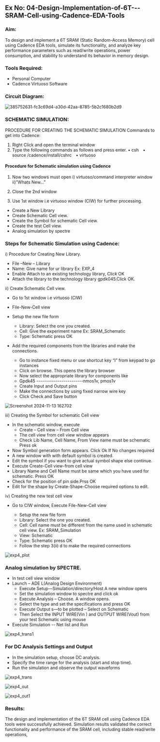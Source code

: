 ## Ex No: 04-Design-Implementation-of-6T---SRAM-Cell-using-Cadence-EDA-Tools 

### Aim:
To design and implement a 6T SRAM (Static Random-Access Memory) cell using Cadence EDA tools, simulate its functionality, and analyze key performance parameters such as read/write operations, power consumption, and stability to understand its behavior in memory design.

### Tools Required:
- Personal Computer
- Cadence Virtuoso Software
  
### Circuit Diagram:

![385752631-fc3c69d4-a30d-42aa-8785-5b2c1680b2d9](https://github.com/user-attachments/assets/bcc5f682-d1f5-4e4a-b3cf-c7afd93e9c20)


### SCHEMATIC SIMULATION:
PROCEDURE FOR CREATING THE SCHEMATIC SIMULATION
Commands to get into Cadence:

1.	Right Click and open the terminal window
2.	Type the following commands as follows and press enter.
  • csh&emsp;• source /cadence/install/cshrc&emsp;• virtuoso

#### Procedure for Schematic simulation using Cadence
  
  1.	Now two windows must open
        i) virtuoso/command interpreter window
        ii)”Whats New…”
    	
  2.	Close the 2nd window
  3.	Use 1st window i.e virtuoso window (CIW) for further processing.
     
- Create a New Library
- Create Schematic Cell view.
- Create the Symbol for schematic Cell view.
- Create the test Cell view.
- Analog simulation by spectre

### Steps for Schematic Simulation using Cadence:

i)	Procedure for Creating New Library.
- File –New – Library
- Name: Give name for ur library Ex: EXP_4
- Enable Attach to an existing technology library, Click OK
- Attach the library to the technology library gpdk045.Click OK.
  
ii)	Create Schematic Cell view.
-	Go to 1st window i.e virtuoso (CIW)
-	File-New-Cell view
-	Setup the new file form
      +	Library: Select the one you created.
      +	Cell: Give the experiment name Ex: SRAM_Schematic
      +	Type: Schematic press OK

        
-	Add the required components from the libraries and make the connections.
      +	Go to instance fixed menu or use shortcut key “I” from keypad to go instances
      +	Click on browse. This opens the library browser
      +	Now select the appropriate library for components like 
      +	Gpdk45 ------------------------nmos1v, pmos1v
      +	Create Input and Output pins
      +	Make the connections by using fixed narrow wire key
      +	Click Check and Save button

![Screenshot 2024-11-13 162702](https://github.com/user-attachments/assets/e0db6a62-c8d8-47a6-b618-e393c6c344fc)

 iii)	Creating the Symbol for schematic Cell view

-    In the schematic window, execute 
      +	Create – Cell view – From Cell view
      +	The cell view from cell view window appears
      +	Check Lib Name, Cell Name, From View name must be schematic Press ok        
- Now Symbol generation form appears. Click Ok If No changes required
- A new window with with default symbol is created.
- Edit the symbol if you want to give actual symbol shape else continue.
- Execute Create-Cell view-from cell view
- Library Name and Cell Name must be same which you have used for schematic. Press OK
- Check for the position of pin side.Prss OK
- Edit for the shape by Create-Shape-Choose required options to edit.

 
 iv)	Creating the new test cell view
- Go to CIW window, Execute File-New-Cell view
  
   +	Setup the new file form
   +	Library: Select the one you created.
   +	Cell: Cell name must be different from the name used in schematic cell view. Ex: SRAM_Simulation
   +	View: Schematic
   +	Type: Schematic press OK
   +	Follow the step 3(ii) d to make the required connections

![exp4_plot](https://github.com/user-attachments/assets/0ce8887d-88d7-44ca-8cc2-8f3129b32132)


### Analog simulation by SPECTRE.
- In test cell view window
- Launch – ADE L(Analog Design Environment)
  + Execute Setup—Simulation/directory/Host A new window opens
  + Set the simulation window to spectre and click ok
  + Execute Analysis – Choose. A window opens.
  + Select the type and set the specifications and press OK
  + Execute Output s—to be plotted – Select on Schematic
  + Then Select the INPUT WIRE(Vin ) and OUTPUT WIRE(Vout) from your test Schematic using mouse
-	Execute Simulation -- Net list and Run

![exp4_trans1](https://github.com/user-attachments/assets/59a8048d-0c6e-4c1e-8177-38d0c61b7670)

### For DC Analysis Settings and Output
  - In the simulation setup, choose DC analysis.
  - Specify the time range for the analysis (start and stop time).
  - Run the simulation and observe the output waveforms

![exp4_trans](https://github.com/user-attachments/assets/441593d1-416b-4264-9c4b-27802f86bc8a)


![exp4_out](https://github.com/user-attachments/assets/ec4138a0-3295-4a5e-bc49-de8540e92d3b)


![exp4_out1](https://github.com/user-attachments/assets/baa208cd-ac95-4ade-90cc-9a6240de247d)


### Results:
The design and implementation of the 6T SRAM cell using Cadence EDA tools were successfully achieved. Simulation results validated the correct functionality and performance of the SRAM cell, including stable read/write operations,



